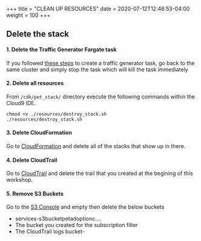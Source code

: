 +++
title = "CLEAN UP RESOURCES"
date = 2020-07-12T12:46:53-04:00
weight = 100
+++

## Delete the stack

#### 1. Delete the Traffic Generator Fargate task

If you followed [these steps](/installation/_install_traffic_gen.html) to create a traffic generator task, go back to the same cluster and simply stop the task which will kill the task immediately

#### 2. Delete all resources

From `/cdk/pet_stack/` directory execute the following commands within the Cloud9 IDE.

```
chmod +x ./resources/destroy_stack.sh
./resources/destroy_stack.sh
```

#### 3. Delete CloudFormation

Go to [CloudFormation](https://console.aws.amazon.com/cloudformation/home?region=us-east-1#/stacks?filteringText=&filteringStatus=active&viewNested=true&hideStacks=false) and delete all of the stacks that show up in there. 

#### 4. Delete CloudTrail

Go to [CloudTrail](https://console.aws.amazon.com/cloudtrail/home?region=us-east-1) and delete the trail that you created at the begining of this workshop.

#### 5. Remove S3 Buckets

Go to the [S3 Console](https://s3.console.aws.amazon.com/s3/home?region=us-east-1) and empty then delete the below buckets
- services-s3bucketpetadoptionc....
- The bucket you created for the subscription filter
- The CloudTrail logs bucket-
